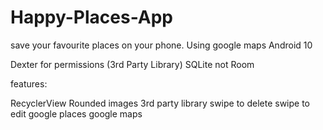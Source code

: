 # Happy-Places-App
save your favourite places on your phone. Using google maps Android 10

Dexter for permissions (3rd Party Library)
SQLite not Room

features:

RecyclerView
Rounded images 3rd party library
swipe to delete
swipe to edit
google places
google maps


